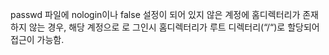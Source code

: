 passwd 파일에 nologin이나 false 설정이 되어 있지 않은 계정에 홈디렉터리가 존재하지 않는 경우, 해당 계정으로 로
그인시 홈디렉터리가 루트 디렉터리(“/“)로 할당되어 접근이 가능함.
